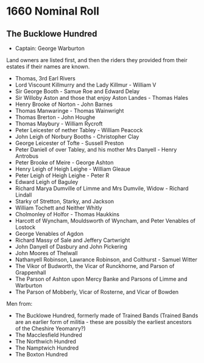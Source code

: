 # 1660 Nominal Roll

## The Bucklowe Hundred

* Captain: George Warburton

Land owners are listed first, and then the riders they provided from their estates if their names are known.

* Thomas, 3rd Earl Rivers
* Lord Viscount Killmurry and the Lady Killmur -  William V
* Sir George Booth - Samue Roe and Edward Delay
* Sir Willoby Aston and those that enjoy Aston Landes - Thomas Hales
* Henry Brooke of Norton - John Barnes
* Thomas Manwaringe - Thomas Wainwright
* Thomas Brerton - John Houghe
* Thomas Maybury - William Rycroft
* Peter Leicester of nether Tabley - William Peacock
* John Leigh of Norbury Booths - Christopher Clay
* George Leicester of Tofte - Sussell Preston
* Peter Daniell of over Tabley, and his mother Mrs Danyell - Henry Antrobus
* Peter Brooke of Meire - George Ashton
* Henry Leigh of Heigh Leighe - William Gleaue
* Peter Leigh of Heigh Leighe - Peter R
* Edward Leigh of Baguley
* Richard Marya Dumville of Limme and Mrs Dumvile, Widow - Richard Lindall
* Starky of Stretton, Starky, and Jackson
* William Tochett and Neither Whitly
* Cholmonley of Holfor - Thomas Haukkins
* Harcott of Wyncham, Mouldsworth of Wyncham, and Peter Venables of Lostock
* George Venables of Agdon
* Richard Massy of Sale and Jeffery Cartwright
* John Danyell of Dasbury and John Pickering
* John Moores of Thelwall
* Nathanyell Robinson, Lawrance Robinson, and Colthurst - Samuel Witter
* The Vikor of Budworth, the Vicar of Runckhorne, and Parson of Grappenhall
* The Parson of Ashton upon Mercy Banke and Parsons of Limme and Warburton
* The Parson of Mobberly, Vicar of Rosterne, and Vicar of Bowden

Men from:

* The Bucklowe Hundred, formerly made of Trained Bands (Trained Bands are an earlier form of militia - these are possibly the earliest ancestors of the Cheshire Yeomanry?)
* The Macclesfield Hundred
* The Northwich Hundred
* The Namptwich Hundred
* The Boxton Hundred
